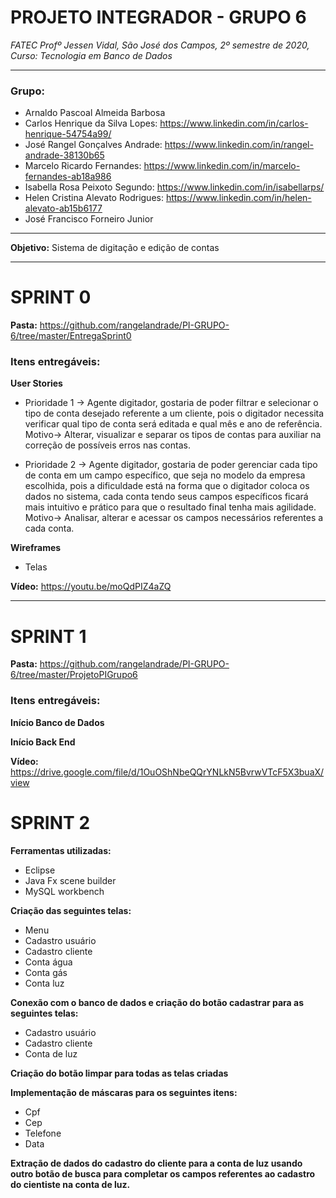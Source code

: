 # PROJETO INTEGRADOR - GRUPO 6
_FATEC Profº Jessen Vidal, São José dos Campos, 2º semestre de 2020, Curso: Tecnologia em Banco de Dados_

_________________________________________________________________________________________________
### **Grupo:**
- Arnaldo Pascoal Almeida Barbosa
- Carlos Henrique da Silva Lopes: https://www.linkedin.com/in/carlos-henrique-54754a99/
- José Rangel Gonçalves Andrade: https://www.linkedin.com/in/rangel-andrade-38130b65
- Marcelo Ricardo Fernandes: https://www.linkedin.com/in/marcelo-fernandes-ab18a986
- Isabella Rosa Peixoto Segundo: https://www.linkedin.com/in/isabellarps/
- Helen Cristina Alevato Rodrigues: https://www.linkedin.com/in/helen-alevato-ab15b6177
- José Francisco Forneiro Junior


_________________________________________________________________________________________________
**Objetivo:** Sistema de digitação e edição de contas


_________________________________________________________________________________________________
# SPRINT 0

**Pasta:** https://github.com/rangelandrade/PI-GRUPO-6/tree/master/EntregaSprint0

### **Itens entregáveis:**
**User Stories**

- Prioridade 1 -> Agente digitador, gostaria de poder filtrar e selecionar o tipo de conta desejado referente a um cliente, pois o digitador necessita verificar qual tipo de conta será editada e qual mês e ano de referência.
Motivo-> Alterar, visualizar e separar os tipos de contas para auxiliar na correção de possíveis erros nas contas.

- Prioridade 2 -> Agente digitador, gostaria de poder gerenciar cada tipo de conta em um campo específico, que seja no modelo da empresa escolhida, pois a dificuldade está na forma que o digitador coloca os dados no sistema, cada conta tendo seus campos específicos ficará mais intuitivo e prático para que o resultado final tenha mais agilidade.
Motivo-> Analisar, alterar e acessar os campos necessários referentes a cada conta.

**Wireframes**

- Telas

**Vídeo:** https://youtu.be/moQdPIZ4aZQ
_________________________________________________________________________________________________
# SPRINT 1

**Pasta:** https://github.com/rangelandrade/PI-GRUPO-6/tree/master/ProjetoPIGrupo6

### **Itens entregáveis:**
**Início Banco de Dados**

**Início Back End**

**Vídeo:** https://drive.google.com/file/d/1OuOShNbeQQrYNLkN5BvrwVTcF5X3buaX/view

# SPRINT 2

 

**Ferramentas utilizadas:** 
- Eclipse 
- Java Fx scene builder 
- MySQL workbench

 

**Criação das seguintes telas:**
- Menu 
- Cadastro usuário 
- Cadastro cliente
- Conta água
- Conta gás 
- Conta luz

 

**Conexão  com o banco de dados e criação do botão  cadastrar para as seguintes telas:**
- Cadastro usuário 
- Cadastro cliente
- Conta de luz

 

**Criação do botão limpar para todas as telas criadas**

 

**Implementação de máscaras para os seguintes itens:**
- Cpf
- Cep
- Telefone 
- Data

 

**Extração de dados  do cadastro do cliente para a conta de luz usando outro botão de busca para completar os campos referentes ao cadastro do cientiste na conta de luz.**


